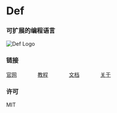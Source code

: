 Def
===

### 可扩展的编程语言

![Def Logo](http://www.deflang.org/image/logo_small.png)

### 链接

[官网](http://deflang.org/)　　　　[教程](http://deflang.org/manual/)　　　　[文档](http://deflang.org/document/)　　　　[关于](http://deflang.org/about.php)


### 许可

MIT
